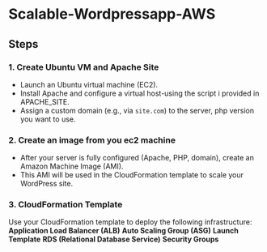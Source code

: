 # Scalable-Wordpressapp-AWS

## Steps

### 1. Create Ubuntu VM and Apache Site
- Launch an Ubuntu virtual machine (EC2).
- Install Apache and configure a virtual host-using the script i provided  in APACHE_SITE.
- Assign a custom domain (e.g., via `site.com`) to the server, php version you want to use.

### 2. Create an image from you ec2 machine
- After your server is fully configured (Apache, PHP, domain), create an Amazon Machine Image (AMI).
- This AMI will be used in the CloudFormation template to scale your WordPress site.

### 3. CloudFormation Template
Use your CloudFormation template to deploy the following infrastructure:
**Application Load Balancer (ALB)**
**Auto Scaling Group (ASG)**
**Launch Template**
**RDS (Relational Database Service)**
**Security Groups**
